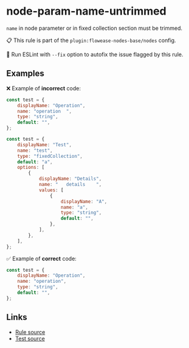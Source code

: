 [//]: # "File generated from a template. Do not edit this file directly."

# node-param-name-untrimmed

`name` in node parameter or in fixed collection section must be trimmed.

📋 This rule is part of the `plugin:flowease-nodes-base/nodes` config.

🔧 Run ESLint with `--fix` option to autofix the issue flagged by this rule.

## Examples

❌ Example of **incorrect** code:

```js
const test = {
	displayName: "Operation",
	name: "operation  ",
	type: "string",
	default: "",
};

const test = {
	displayName: "Test",
	name: "test",
	type: "fixedCollection",
	default: "a",
	options: [
		{
			displayName: "Details",
			name: "   details    ",
			values: [
				{
					displayName: "A",
					name: "a",
					type: "string",
					default: "",
				},
			],
		},
	],
};
```

✅ Example of **correct** code:

```js
const test = {
	displayName: "Operation",
	name: "operation",
	type: "string",
	default: "",
};
```

## Links

- [Rule source](../../lib/rules/node-param-name-untrimmed.ts)
- [Test source](../../tests/node-param-name-untrimmed.test.ts)
